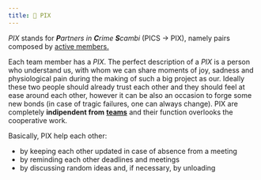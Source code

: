 ```yaml
---
title: 👯 PIX
---
```


_PIX_ stands for _**P**artners in **C**rime **S**cambi_ (PICS → PIX), namely pairs composed by [active members.](../../staff/teams/)

Each team member has a _PIX_. The perfect description of a _PIX_ is a person who understand us, with whom we can share moments of joy, sadness and physiological pain during the making of such a big project as our. Ideally these two people should already trust each other and they should feel at ease around each other, however it can be also an occasion to forge some new bonds (in case of tragic failures, one can always change). PIX are completely **indipendent from** [**teams**](../../staff/teams/) and their function overlooks the cooperative work.

Basically, PIX help each other:

* by keeping each other updated in case of absence from a meeting
* by reminding each other deadlines and meetings
* by discussing random ideas and, if necessary, by unloading
